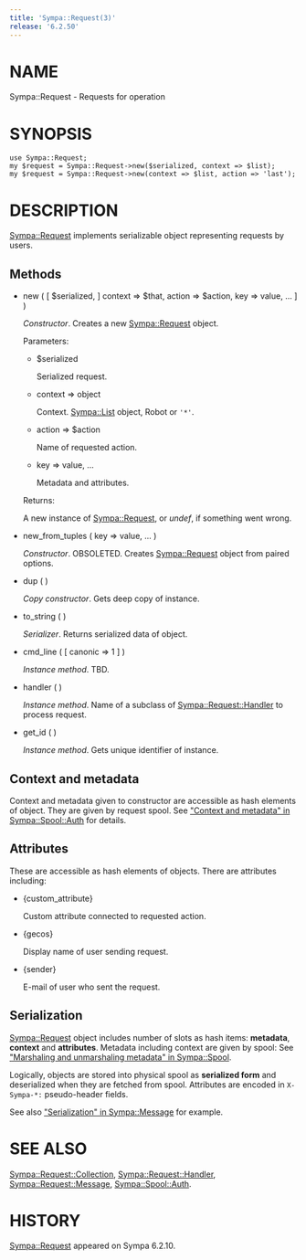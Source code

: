```yaml
---
title: 'Sympa::Request(3)'
release: '6.2.50'
---
```


# NAME

Sympa::Request - Requests for operation

# SYNOPSIS

    use Sympa::Request;
    my $request = Sympa::Request->new($serialized, context => $list);
    my $request = Sympa::Request->new(context => $list, action => 'last');

# DESCRIPTION

[Sympa::Request](./Sympa-Request.3.md) implements serializable object representing requests by
users.

## Methods

- new ( \[ $serialized, \] context => $that, action => $action,
key => value, ... \] )

    _Constructor_.
    Creates a new [Sympa::Request](./Sympa-Request.3.md) object.

    Parameters:

    - $serialized

        Serialized request.

    - context => object

        Context.  [Sympa::List](./Sympa-List.3.md) object, Robot or `'*'`.

    - action => $action

        Name of requested action.

    - key => value, ...

        Metadata and attributes.

    Returns:

    A new instance of [Sympa::Request](./Sympa-Request.3.md), or _undef_, if something went wrong.

- new\_from\_tuples ( key => value, ... )

    _Constructor_.
    OBSOLETED.
    Creates [Sympa::Request](./Sympa-Request.3.md) object from paired options.

- dup ( )

    _Copy constructor_.
    Gets deep copy of instance.

- to\_string ( )

    _Serializer_.
    Returns serialized data of object.

- cmd\_line ( \[ canonic => 1 \] )

    _Instance method_.
    TBD.

- handler ( )

    _Instance method_.
    Name of a subclass of [Sympa::Request::Handler](./Sympa-Request-Handler.3.md) to process request.

- get\_id ( )

    _Instance method_.
    Gets unique identifier of instance.

## Context and metadata

Context and metadata given to constructor are accessible as hash elements
of object.
They are given by request spool.
See ["Context and metadata" in Sympa::Spool::Auth](./Sympa-Spool-Auth.3.md#context-and-metadata) for details.

## Attributes

These are accessible as hash elements of objects.
There are attributes including:

- {custom\_attribute}

    Custom attribute connected to requested action.

- {gecos}

    Display name of user sending request.

- {sender}

    E-mail of user who sent the request.

## Serialization

[Sympa::Request](./Sympa-Request.3.md) object includes number of slots as hash items:
**metadata**, **context** and **attributes**.
Metadata including context are given by spool:
See ["Marshaling and unmarshaling metadata" in Sympa::Spool](./Sympa-Spool.3.md#marshaling-and-unmarshaling-metadata).

Logically, objects are stored into physical spool as **serialized form**
and deserialized when they are fetched from spool.
Attributes are encoded in `X-Sympa-*:` pseudo-header fields.

See also ["Serialization" in Sympa::Message](./Sympa-Message.3.md#serialization) for example.

# SEE ALSO

[Sympa::Request::Collection](./Sympa-Request-Collection.3.md),
[Sympa::Request::Handler](./Sympa-Request-Handler.3.md),
[Sympa::Request::Message](./Sympa-Request-Message.3.md),
[Sympa::Spool::Auth](./Sympa-Spool-Auth.3.md).

# HISTORY

[Sympa::Request](./Sympa-Request.3.md) appeared on Sympa 6.2.10.
